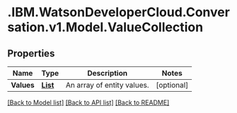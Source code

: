 # .IBM.WatsonDeveloperCloud.Conversation.v1.Model.ValueCollection
## Properties

Name | Type | Description | Notes
------------ | ------------- | ------------- | -------------
**Values** | [**List<ValueExportResponse>**](ValueExportResponse.md) | An array of entity values. | [optional] 

[[Back to Model list]](../README.md#documentation-for-models) [[Back to API list]](../README.md#documentation-for-api-endpoints) [[Back to README]](../README.md)

